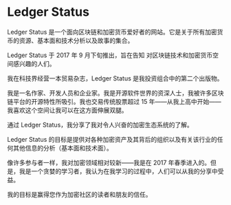 # 

# Ledger Status

Ledger Status 是一个面向区块链和加密货币爱好者的网站。它是关于所有加密货币的资源、基本面和技术分析以及故事的集合。

Ledger Status 于 2017 年 9 月下旬推出，旨在告知 对区块链技术和加密货币空间感兴趣的人们。

我在科技界经营一本贸易杂志，Ledger Status 是我投资组合中的第二个出版物。

我是一名作家、开发人员和企业家。我是开源软件世界的资深人士，我被许多区块链平台的开源特性所吸引。我也交易传统股票超过 15 年——从我上高中开始——我喜欢这个空间让我可以在这方面伸展双腿。

通过 Ledger Status，我分享了我对令人兴奋的加密生态系统的了解。

Ledger Status 的目标是提供对各种加密资产及其背后的组织以及有关该行业的任何其他信息的分析（基本面和技术面）。

像许多参与者一样，我对加密领域相对较新——我是在 2017 年春季进入的。但是，我是一个贪婪的学习者，我认为在我学习的过程中，人们可以从我的分享中受益。

我的目标是赢得您作为加密社区的读者和朋友的信任。

